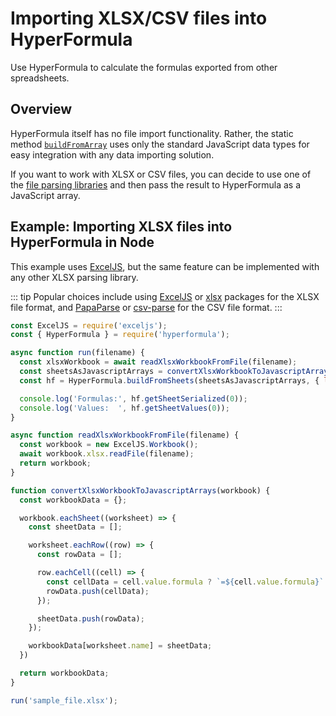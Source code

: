 # Importing XLSX/CSV files into HyperFormula

Use HyperFormula to calculate the formulas exported from other spreadsheets.

## Overview

HyperFormula itself has no file import functionality. Rather, the static method [`buildFromArray`](../api/classes/hyperformula.md#buildfromarray) uses only the standard JavaScript data types for easy integration with any data importing solution.

If you want to work with XLSX or CSV files, you can decide to use one of the [file parsing libraries](https://www.npmjs.com/search?q=xlsx) and then pass the result to HyperFormula as a JavaScript array.

## Example: Importing XLSX files into HyperFormula in Node

This example uses [ExcelJS](https://www.npmjs.com/package/exceljs), but the same feature can be implemented with any other XLSX parsing library.

::: tip
Popular choices include using [ExcelJS](https://www.npmjs.com/package/exceljs) or [xlsx](https://www.npmjs.com/package/xlsx) packages for the XLSX file format, and [PapaParse](https://www.npmjs.com/package/papaparse) or [csv-parse](https://www.npmjs.com/package/csv-parse) for the CSV file format.
:::

```js
const ExcelJS = require('exceljs');
const { HyperFormula } = require('hyperformula');

async function run(filename) {
  const xlsxWorkbook = await readXlsxWorkbookFromFile(filename);
  const sheetsAsJavascriptArrays = convertXlsxWorkbookToJavascriptArrays(xlsxWorkbook)
  const hf = HyperFormula.buildFromSheets(sheetsAsJavascriptArrays, { licenseKey: 'gpl-v3' });

  console.log('Formulas:', hf.getSheetSerialized(0));
  console.log('Values:  ', hf.getSheetValues(0));
}

async function readXlsxWorkbookFromFile(filename) {
  const workbook = new ExcelJS.Workbook();
  await workbook.xlsx.readFile(filename);
  return workbook;
}

function convertXlsxWorkbookToJavascriptArrays(workbook) {
  const workbookData = {};

  workbook.eachSheet((worksheet) => {
    const sheetData = [];

    worksheet.eachRow((row) => {
      const rowData = [];

      row.eachCell((cell) => {
        const cellData = cell.value.formula ? `=${cell.value.formula}` : cell.value;
        rowData.push(cellData);
      });

      sheetData.push(rowData);
    });

    workbookData[worksheet.name] = sheetData;
  })

  return workbookData;
}

run('sample_file.xlsx');
```

